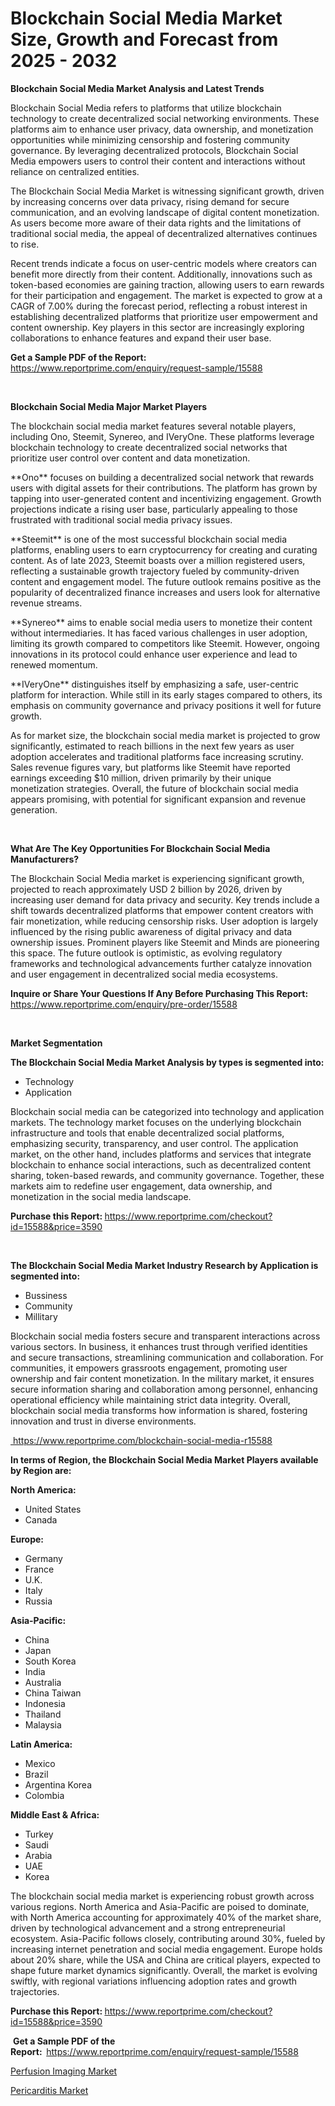 <p><h1>Blockchain Social Media Market Size, Growth and Forecast from 2025 - 2032</h1></p><p><strong>Blockchain Social Media Market Analysis and Latest Trends</strong></p>
<p><p>Blockchain Social Media refers to platforms that utilize blockchain technology to create decentralized social networking environments. These platforms aim to enhance user privacy, data ownership, and monetization opportunities while minimizing censorship and fostering community governance. By leveraging decentralized protocols, Blockchain Social Media empowers users to control their content and interactions without reliance on centralized entities.</p><p>The Blockchain Social Media Market is witnessing significant growth, driven by increasing concerns over data privacy, rising demand for secure communication, and an evolving landscape of digital content monetization. As users become more aware of their data rights and the limitations of traditional social media, the appeal of decentralized alternatives continues to rise. </p><p>Recent trends indicate a focus on user-centric models where creators can benefit more directly from their content. Additionally, innovations such as token-based economies are gaining traction, allowing users to earn rewards for their participation and engagement. The market is expected to grow at a CAGR of 7.00% during the forecast period, reflecting a robust interest in establishing decentralized platforms that prioritize user empowerment and content ownership. Key players in this sector are increasingly exploring collaborations to enhance features and expand their user base.</p></p>
<p><strong>Get a Sample PDF of the Report:&nbsp;</strong> <a href="https://www.reportprime.com/enquiry/request-sample/15588?utm_campaign=2041&utm_medium=2&utm_source=Github&utm_content=ia&utm_term=20032025&utm_id=blockchain-social-media">https://www.reportprime.com/enquiry/request-sample/15588</a></p>
<p>&nbsp;</p>
<p><strong>Blockchain Social Media Major Market Players</strong></p>
<p><p>The blockchain social media market features several notable players, including Ono, Steemit, Synereo, and IVeryOne. These platforms leverage blockchain technology to create decentralized social networks that prioritize user control over content and data monetization.</p><p>**Ono** focuses on building a decentralized social network that rewards users with digital assets for their contributions. The platform has grown by tapping into user-generated content and incentivizing engagement. Growth projections indicate a rising user base, particularly appealing to those frustrated with traditional social media privacy issues.</p><p>**Steemit** is one of the most successful blockchain social media platforms, enabling users to earn cryptocurrency for creating and curating content. As of late 2023, Steemit boasts over a million registered users, reflecting a sustainable growth trajectory fueled by community-driven content and engagement model. The future outlook remains positive as the popularity of decentralized finance increases and users look for alternative revenue streams.</p><p>**Synereo** aims to enable social media users to monetize their content without intermediaries. It has faced various challenges in user adoption, limiting its growth compared to competitors like Steemit. However, ongoing innovations in its protocol could enhance user experience and lead to renewed momentum.</p><p>**IVeryOne** distinguishes itself by emphasizing a safe, user-centric platform for interaction. While still in its early stages compared to others, its emphasis on community governance and privacy positions it well for future growth.</p><p>As for market size, the blockchain social media market is projected to grow significantly, estimated to reach billions in the next few years as user adoption accelerates and traditional platforms face increasing scrutiny. Sales revenue figures vary, but platforms like Steemit have reported earnings exceeding $10 million, driven primarily by their unique monetization strategies. Overall, the future of blockchain social media appears promising, with potential for significant expansion and revenue generation.</p></p>
<p>&nbsp;</p>
<p><strong>What Are The Key Opportunities For Blockchain Social Media Manufacturers?</strong></p>
<p><p>The Blockchain Social Media market is experiencing significant growth, projected to reach approximately USD 2 billion by 2026, driven by increasing user demand for data privacy and security. Key trends include a shift towards decentralized platforms that empower content creators with fair monetization, while reducing censorship risks. User adoption is largely influenced by the rising public awareness of digital privacy and data ownership issues. Prominent players like Steemit and Minds are pioneering this space. The future outlook is optimistic, as evolving regulatory frameworks and technological advancements further catalyze innovation and user engagement in decentralized social media ecosystems.</p></p>
<p><strong>Inquire or Share Your Questions If Any Before Purchasing This Report:</strong> <a href="https://www.reportprime.com/enquiry/pre-order/15588?utm_campaign=2041&utm_medium=2&utm_source=Github&utm_content=ia&utm_term=20032025&utm_id=blockchain-social-media">https://www.reportprime.com/enquiry/pre-order/15588</a></p>
<p>&nbsp;</p>
<p><strong>Market Segmentation</strong></p>
<p><strong>The Blockchain Social Media Market Analysis by types is segmented into:</strong></p>
<p><ul><li>Technology</li><li>Application</li></ul></p>
<p><p>Blockchain social media can be categorized into technology and application markets. The technology market focuses on the underlying blockchain infrastructure and tools that enable decentralized social platforms, emphasizing security, transparency, and user control. The application market, on the other hand, includes platforms and services that integrate blockchain to enhance social interactions, such as decentralized content sharing, token-based rewards, and community governance. Together, these markets aim to redefine user engagement, data ownership, and monetization in the social media landscape.</p></p>
<p><strong>Purchase this Report:&nbsp;</strong><a href="https://www.reportprime.com/checkout?id=15588&price=3590&utm_campaign=2041&utm_medium=2&utm_source=Github&utm_content=ia&utm_term=20032025&utm_id=blockchain-social-media">https://www.reportprime.com/checkout?id=15588&price=3590</a></p>
<p>&nbsp;</p>
<p><strong>The Blockchain Social Media Market Industry Research by Application is segmented into:</strong></p>
<p><ul><li>Bussiness</li><li>Community</li><li>Millitary</li></ul></p>
<p><p>Blockchain social media fosters secure and transparent interactions across various sectors. In business, it enhances trust through verified identities and secure transactions, streamlining communication and collaboration. For communities, it empowers grassroots engagement, promoting user ownership and fair content monetization. In the military market, it ensures secure information sharing and collaboration among personnel, enhancing operational efficiency while maintaining strict data integrity. Overall, blockchain social media transforms how information is shared, fostering innovation and trust in diverse environments.</p></p>
<p><a href="https://www.reportprime.com/blockchain-social-media-r15588?utm_campaign=2041&utm_medium=2&utm_source=Github&utm_content=ia&utm_term=20032025&utm_id=blockchain-social-media">&nbsp;https://www.reportprime.com/blockchain-social-media-r15588</a></p>
<p><strong>In terms of Region, the Blockchain Social Media Market Players available by Region are:</strong></p>
<p>
    <p> <strong> North America: </strong>
        <ul>
            <li>United States</li>
            <li>Canada</li>
        </ul>
        </p> 
    <p> <strong> Europe: </strong>
        <ul>
            <li>Germany</li>
            <li>France</li>
            <li>U.K.</li>
            <li>Italy</li>
            <li>Russia</li>
        </ul>
        </p> 
    <p> <strong> Asia-Pacific: </strong>
        <ul>
            <li>China</li>
            <li>Japan</li>
            <li>South Korea</li>
            <li>India</li>
            <li>Australia</li>
            <li>China Taiwan</li>
            <li>Indonesia</li>
            <li>Thailand</li>
            <li>Malaysia</li>
        </ul>
        </p> 
    <p> <strong> Latin America: </strong>
        <ul>
            <li>Mexico</li>
            <li>Brazil</li>
            <li>Argentina Korea</li>
            <li>Colombia</li>
        </ul>
        </p> 
    <p> <strong> Middle East & Africa: </strong>
        <ul>
            <li>Turkey</li>
            <li>Saudi</li>
            <li>Arabia</li>
            <li>UAE</li>
            <li>Korea</li>
        </ul>
    </p>
    </p>
<p><p>The blockchain social media market is experiencing robust growth across various regions. North America and Asia-Pacific are poised to dominate, with North America accounting for approximately 40% of the market share, driven by technological advancement and a strong entrepreneurial ecosystem. Asia-Pacific follows closely, contributing around 30%, fueled by increasing internet penetration and social media engagement. Europe holds about 20% share, while the USA and China are critical players, expected to shape future market dynamics significantly. Overall, the market is evolving swiftly, with regional variations influencing adoption rates and growth trajectories.</p></p>
<p><strong>Purchase this Report: </strong><a href="https://www.reportprime.com/checkout?id=15588&price=3590&utm_campaign=2041&utm_medium=2&utm_source=Github&utm_content=ia&utm_term=20032025&utm_id=blockchain-social-media">https://www.reportprime.com/checkout?id=15588&price=3590</a></p>
<p>&nbsp;<strong>Get a Sample PDF of the Report:&nbsp;&nbsp;</strong><a href="https://www.reportprime.com/enquiry/request-sample/15588?utm_campaign=2041&utm_medium=2&utm_source=Github&utm_content=ia&utm_term=20032025&utm_id=blockchain-social-media">https://www.reportprime.com/enquiry/request-sample/15588</a></p>
<p><strong></strong></p>
<p><p><a href="https://github.com/billejuman43/Market-Research-Report-List-1/blob/main/perfusion-imaging-market.md?utm_campaign=2041&utm_medium=2&utm_source=Github&utm_content=ia&utm_term=20032025&utm_id=blockchain-social-media">Perfusion Imaging Market</a></p><p><a href="https://github.com/reeseberro3j/Market-Research-Report-List-1/blob/main/pericarditis-market.md?utm_campaign=2041&utm_medium=2&utm_source=Github&utm_content=ia&utm_term=20032025&utm_id=blockchain-social-media">Pericarditis Market</a></p></p>